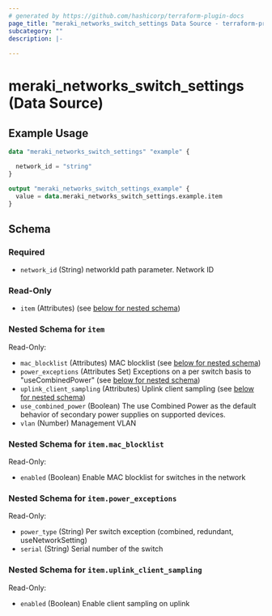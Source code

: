 ```yaml
---
# generated by https://github.com/hashicorp/terraform-plugin-docs
page_title: "meraki_networks_switch_settings Data Source - terraform-provider-meraki"
subcategory: ""
description: |-
  
---
```


# meraki_networks_switch_settings (Data Source)



## Example Usage

```terraform
data "meraki_networks_switch_settings" "example" {

  network_id = "string"
}

output "meraki_networks_switch_settings_example" {
  value = data.meraki_networks_switch_settings.example.item
}
```

<!-- schema generated by tfplugindocs -->
## Schema

### Required

- `network_id` (String) networkId path parameter. Network ID

### Read-Only

- `item` (Attributes) (see [below for nested schema](#nestedatt--item))

<a id="nestedatt--item"></a>
### Nested Schema for `item`

Read-Only:

- `mac_blocklist` (Attributes) MAC blocklist (see [below for nested schema](#nestedatt--item--mac_blocklist))
- `power_exceptions` (Attributes Set) Exceptions on a per switch basis to "useCombinedPower" (see [below for nested schema](#nestedatt--item--power_exceptions))
- `uplink_client_sampling` (Attributes) Uplink client sampling (see [below for nested schema](#nestedatt--item--uplink_client_sampling))
- `use_combined_power` (Boolean) The use Combined Power as the default behavior of secondary power supplies on supported devices.
- `vlan` (Number) Management VLAN

<a id="nestedatt--item--mac_blocklist"></a>
### Nested Schema for `item.mac_blocklist`

Read-Only:

- `enabled` (Boolean) Enable MAC blocklist for switches in the network


<a id="nestedatt--item--power_exceptions"></a>
### Nested Schema for `item.power_exceptions`

Read-Only:

- `power_type` (String) Per switch exception (combined, redundant, useNetworkSetting)
- `serial` (String) Serial number of the switch


<a id="nestedatt--item--uplink_client_sampling"></a>
### Nested Schema for `item.uplink_client_sampling`

Read-Only:

- `enabled` (Boolean) Enable client sampling on uplink
